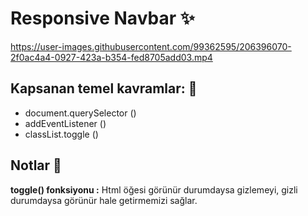 # Responsive Navbar ✨



https://user-images.githubusercontent.com/99362595/206396070-2f0ac4a4-0927-423a-b354-fed8705add03.mp4

## Kapsanan temel kavramlar: 📝

- document.querySelector ()
- addEventListener ()
- classList.toggle ()

## Notlar 📌
**toggle() fonksiyonu :** 
Html öğesi görünür durumdaysa gizlemeyi, gizli durumdaysa görünür hale getirmemizi sağlar. 
